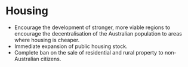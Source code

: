 # Housing

* Encourage the development of stronger, more viable regions to encourage the decentralisation of the Australian population to areas where housing is cheaper.
* Immediate expansion of public housing stock.
* Complete ban on the sale of residential and rural property to non-Australian citizens.
